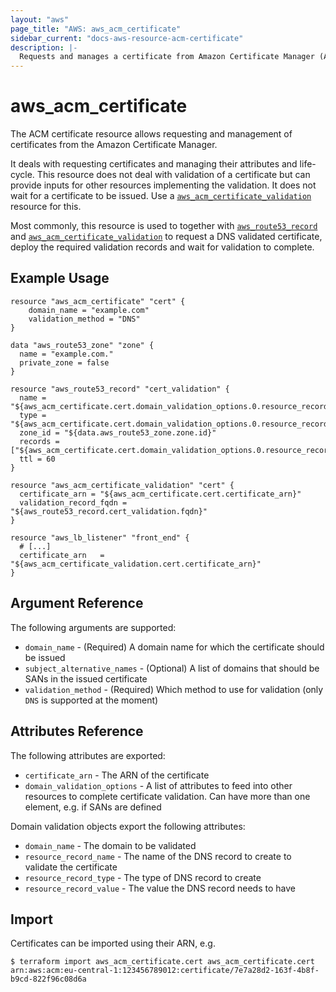 ```yaml
---
layout: "aws"
page_title: "AWS: aws_acm_certificate"
sidebar_current: "docs-aws-resource-acm-certificate"
description: |-
  Requests and manages a certificate from Amazon Certificate Manager (ACM).
---
```


# aws_acm_certificate

The ACM certificate resource allows requesting and management of certificates
from the Amazon Certificate Manager.

It deals with requesting certificates and managing their attributes and life-cycle.
This resource does not deal with validation of a certificate but can provide inputs
for other resources implementing the validation. It does not wait for a certificate to be issued.
Use a [`aws_acm_certificate_validation`](acm_certificate_validation.html) resource for this.

Most commonly, this resource is used to together with [`aws_route53_record`](route53_record.html) and
[`aws_acm_certificate_validation`](acm_certificate_validation.html) to request a DNS validated certificate,
deploy the required validation records and wait for validation to complete.

## Example Usage

```hcl
resource "aws_acm_certificate" "cert" {
    domain_name = "example.com"
	validation_method = "DNS"
}

data "aws_route53_zone" "zone" {
  name = "example.com."
  private_zone = false
}

resource "aws_route53_record" "cert_validation" {
  name = "${aws_acm_certificate.cert.domain_validation_options.0.resource_record_name}"
  type = "${aws_acm_certificate.cert.domain_validation_options.0.resource_record_type}"
  zone_id = "${data.aws_route53_zone.zone.id}"
  records = ["${aws_acm_certificate.cert.domain_validation_options.0.resource_record_value}"]
  ttl = 60
}

resource "aws_acm_certificate_validation" "cert" {
  certificate_arn = "${aws_acm_certificate.cert.certificate_arn}"
  validation_record_fqdn = "${aws_route53_record.cert_validation.fqdn}"
}

resource "aws_lb_listener" "front_end" {
  # [...]
  certificate_arn   = "${aws_acm_certificate_validation.cert.certificate_arn}"
}
```

## Argument Reference

The following arguments are supported:

* `domain_name` - (Required) A domain name for which the certificate should be issued
* `subject_alternative_names` - (Optional) A list of domains that should be SANs in the issued certificate
* `validation_method` - (Required) Which method to use for validation (only `DNS` is supported at the moment)

## Attributes Reference

The following attributes are exported:

* `certificate_arn` - The ARN of the certificate
* `domain_validation_options` - A list of attributes to feed into other resources to complete certificate validation. Can have more than one element, e.g. if SANs are defined

Domain validation objects export the following attributes:

* `domain_name` - The domain to be validated
* `resource_record_name` - The name of the DNS record to create to validate the certificate
* `resource_record_type` - The type of DNS record to create
* `resource_record_value` - The value the DNS record needs to have

## Import

Certificates can be imported using their ARN, e.g.

```
$ terraform import aws_acm_certificate.cert aws_acm_certificate.cert arn:aws:acm:eu-central-1:123456789012:certificate/7e7a28d2-163f-4b8f-b9cd-822f96c08d6a
```
